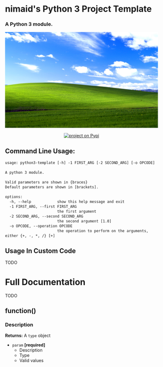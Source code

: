 # nimaid's Python 3 Project Template
### A Python 3 module.

<p align="center"><img src="docs/example.jpg" width="800px" alt="Example image"/></p>

<p align="center"><a href="https://google.com"><img src="https://pypi.org/static/images/logo-large.9f732b5f.svg" width="200px" alt="project on Pypi"></a></p>

## Command Line Usage:
```
usage: python3-template [-h] -1 FIRST_ARG [-2 SECOND_ARG] [-o OPCODE]

A python 3 module.

Valid parameters are shown in {braces}
Default parameters are shown in [brackets].

options:
  -h, --help            show this help message and exit
  -1 FIRST_ARG, --first FIRST_ARG
                        the first argument
  -2 SECOND_ARG, --second SECOND_ARG
                        the second argument [1.0]
  -o OPCODE, --operation OPCODE
                        the operation to perform on the arguments, either {+, -, *, /} [+]
```

## Usage In Custom Code
TODO

# Full Documentation
TODO

## function()
### Description
**Returns:** A `type` object
- `param` **[required]**
  - Description
  - Type
  - Valid values
